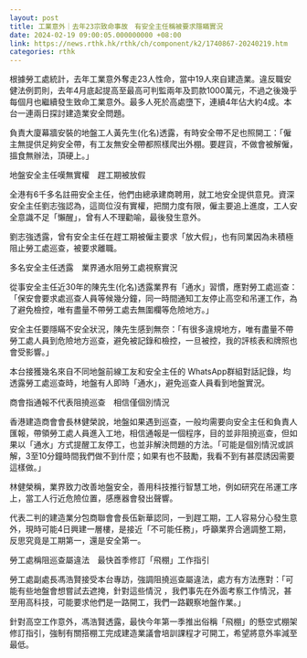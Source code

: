 ```yaml
---
layout: post
title: 工業意外｜去年23宗致命事故　有安全主任稱被要求隱瞞實況
date: 2024-02-19 09:00:05.000000000 +08:00
link: https://news.rthk.hk/rthk/ch/component/k2/1740867-20240219.htm
categories: rthk
---
```


根據勞工處統計，去年工業意外奪走23人性命，當中19人來自建造業。違反職安健法例罰則，去年4月底起提高至最高可判監兩年及罰款1000萬元，不過之後幾乎每個月也繼續發生致命工業意外。最多人死於高處墮下，連續4年佔大約4成。本台一連兩日探討建造業安全問題。

負責大廈幕牆安裝的地盤工人黃先生(化名)透露，有時安全帶不足也照開工：「僱主無提供足夠安全帶，有工友無安全帶都照樣爬出外棚。要趕貨，不做會被解僱，搵食無辦法，頂硬上。」

地盤安全主任嘆無實權　趕工期被放假

全港有6千多名註冊安全主任，他們由總承建商聘用，就工地安全提供意見。資深安全主任劉志強認為，這崗位沒有實權，把關力度有限，僱主要追上進度，工人安全意識不足「懶醒」，曾有人不理勸喻，最後發生意外。

劉志強透露，曾有安全主任在趕工期被僱主要求「放大假」，也有同業因為未積極阻止勞工處巡查，被要求離職。

多名安全主任透露　業界通水阻勞工處視察實況

從事安全主任近30年的陳先生(化名)透露業界有「通水」習慣，應對勞工處巡查：「保安會要求處巡查人員等候幾分鐘，同一時間通知工友停止高空和吊運工作，為了避免檢控，唯有盡量不帶勞工處去無圍欄等危險地方。」

安全主任要隱瞞不安全狀況，陳先生感到無奈：「有很多違規地方，唯有盡量不帶勞工處人員到危險地方巡查，避免被記錄和檢控，一旦被控，我的評核表和牌照也會受影響。」

本台接獲幾名來自不同地盤前線工友和安全主任的 WhatsApp群組對話記錄，均透露勞工處巡查時，地盤有人即時「通水」，避免巡查人員看到地盤實況。

商會指通報不代表阻撓巡查　相信僅個別情況

香港建造商會會長林健榮說，地盤如果遇到巡查，一般均需要向安全主任和負責人匯報，帶領勞工處人員進入工地，相信通報是一個程序，目的並非阻撓巡查，但如果以「通水」方式提醒工友停工，也並非解決問題的方法。「可能是個別情況或誤解，3至10分鐘時間我們做不到什麼；如果有也不鼓勵，我看不到有甚麼誘因需要這樣做。」

林健榮稱，業界致力改善地盤安全，善用科技推行智慧工地，例如研究在吊運工序上，當工人行近危險位置，感應器會發出聲響。

代表二判的建造業分包商聯會會長伍新華認同，一到趕工期，工人容易分心發生意外，現時可能4日興建一層樓，是接近「不可能任務」，呼籲業界合適調整工期，反思究竟是工期第一，還是安全第一。

勞工處稱阻巡查屬違法　最快首季修訂「飛棚」工作指引

勞工處副處長馮浩賢接受本台專訪，強調阻撓巡查屬違法，處方有方法應對：「可能有些地盤會想嘗試去遮掩，針對這些情況 ，我們事先在外面考察工作情況，甚至用高科技，可能要求他們是一路開工，我們一路觀察地盤作業。」

針對高空工作意外，馮浩賢透露，最快今年第一季推出俗稱「飛棚」的懸空式棚架修訂指引，強制有關搭棚工完成建造業議會培訓課程才可開工，希望將意外率減至最低。
